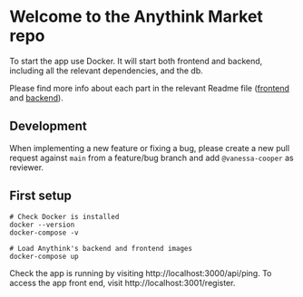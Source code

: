 # Welcome to the Anythink Market repo

To start the app use Docker. It will start both frontend and backend, including all the relevant dependencies, and the db.

Please find more info about each part in the relevant Readme file ([frontend](frontend/readme.md) and [backend](backend/README.md)).

## Development

When implementing a new feature or fixing a bug, please create a new pull request against `main` from a feature/bug branch and add `@vanessa-cooper` as reviewer.

## First setup

```
# Check Docker is installed
docker --version
docker-compose -v

# Load Anythink's backend and frontend images
docker-compose up
```

Check the app is running by visiting http://localhost:3000/api/ping.
To access the app front end, visit http://localhost:3001/register.
